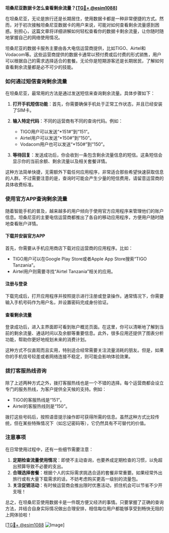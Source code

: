 **坦桑尼亚数据卡怎么查看剩余流量？[[TG💪+ @esim1088](https://t.me/s/esim1088)]**

在坦桑尼亚，无论是旅行还是长期居住，使用数据卡都是一种非常便捷的方式。然而，对于初次接触坦桑尼亚数据卡的用户来说，可能对如何查看剩余流量感到困惑。别担心，这篇文章将详细讲解如何轻松查看你的数据卡剩余流量，让你随时随地掌握自己的网络使用情况。

坦桑尼亚的数据卡服务主要由各大电信运营商提供，比如TIGO、Airtel和Vodacom等。这些运营商提供的数据卡通常以预付费或后付费的形式销售，用户可以根据自己的需求选择适合的套餐。无论你是短期游客还是长期居民，了解如何查看剩余流量都是必不可少的技能。

### 如何通过短信查询剩余流量

在坦桑尼亚，最常用的方法是通过发送短信来查询剩余流量。具体步骤如下：

1. **打开手机短信功能**：首先，你需要确保手机处于正常工作状态，并且已经安装了SIM卡。
   
2. **输入特定代码**：不同的运营商有不同的查询代码。例如：
   - TIGO用户可以发送“*151#”到“151”。
   - Airtel用户可以发送“*150#”到“150”。
   - Vodacom用户也可以发送“*150#”到“150”。

3. **等待回复**：发送成功后，你会收到一条包含剩余流量信息的短信。这条短信会显示你的当前余额、剩余流量以及相关套餐详情。

这种方法简单快捷，无需额外下载任何应用程序，非常适合那些希望快速获取信息的人群。不过需要注意的是，查询时可能会产生少量的短信费用，请留意运营商的具体收费标准。

### 使用官方APP查询剩余流量

随着智能手机的普及，越来越多的用户倾向于使用官方应用程序来管理他们的账户信息。坦桑尼亚的主要电信运营商都推出了各自的移动应用程序，方便用户随时随地查看账户详情。

#### 下载并安装官方APP
首先，你需要从手机应用商店下载对应运营商的应用程序。比如：
- TIGO用户可以在Google Play Store或者Apple App Store搜索“TIGO Tanzania”。
- Airtel用户则需要寻找“Airtel Tanzania”相关的应用。

#### 注册与登录
下载完成后，打开应用程序并按照提示进行注册或登录操作。通常情况下，你需要输入手机号码作为用户名，并设置密码完成身份验证。

#### 查看剩余流量
登录成功后，进入主界面即可看到账户概览页面。在这里，你可以清晰地了解到当前的剩余流量、通话时间以及余额等重要信息。此外，很多应用还提供了图表分析功能，帮助你更好地规划未来的消费计划。

这种方式不仅直观而且实用，特别适合经常需要关注流量消耗的朋友。但是，如果你的手机信号较差或者网络连接不稳定，则可能会影响体验效果。

### 拨打客服热线咨询

除了上述两种方式之外，拨打客服热线也是一个不错的选择。每个运营商都会设立专门的服务热线，为客户提供全天候的支持。例如：
- TIGO的客服热线是“151”。
- Airtel的客服热线则是“150”。

拨打这些号码后，按照语音提示操作即可获得所需的信息。虽然这种方式比较传统，但在某些特殊情况下（如忘记密码等），它仍然具有不可替代的价值。

### 注意事项

在日常使用过程中，还有一些细节需要注意：
1. **定期检查流量使用情况**：即使不主动查询，也要养成定期检查的习惯，以免超出预算导致不必要的支出。
2. **合理选择套餐**：根据个人的实际需求挑选合适的套餐非常重要。如果经常外出旅行或有大量下载需求的话，不妨考虑购买更高一级别的流量包。
3. **关注促销活动**：有时候运营商会推出限时优惠活动，抓住机会可以节省不少开支哦！

总之，在坦桑尼亚使用数据卡是一件既方便又经济的事情。只要掌握了正确的查询方法，并结合自身实际情况做出合理安排，相信每位用户都能够享受到畅快无阻的上网体验啦！

[[TG💪+ @esim1088](https://t.me/s/esim1088) ![Image](https://i.postimg.cc/4NQfJmqS/Snipaste-2025-05-13-00-14-12.png)]